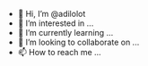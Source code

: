 - 👋 Hi, I’m @adilolot
- 👀 I’m interested in ...
- 🌱 I’m currently learning ...
- 💞️ I’m looking to collaborate on ...
- 📫 How to reach me ...

<!---
adilolot/adilolot is a ✨ special ✨ repository because its `README.md` (this file) appears on your GitHub profile.
You can click the Preview link to take a look at your changes.
--->
